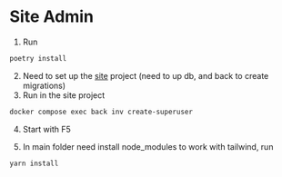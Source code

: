 # Site Admin

1. Run

```bash
poetry install
```

2. Need to set up the [site](https://github.com/Simple2B/site) project (need to up db, and back to create migrations)
3. Run in the site project

```bash
docker compose exec back inv create-superuser
```

4. Start with F5

5. In main folder need install node_modules to work with tailwind, run

```bash
yarn install
```
